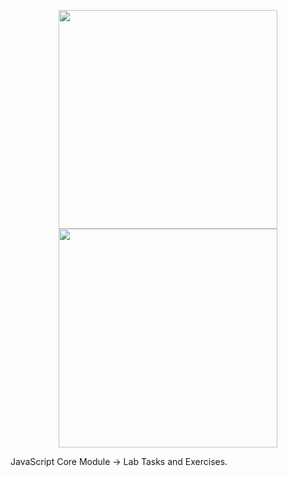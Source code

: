 <p align="center">
<a href="https://softuni.bg" target="_blank">
<img src="https://softuni.bg/Files/UserFiles/ImageGallery/softuni-2.0.jpg" width="350">
<img src="https://upload.wikimedia.org/wikipedia/commons/thumb/9/99/Unofficial_JavaScript_logo_2.svg/1200px-Unofficial_JavaScript_logo_2.svg.png" width="350">
</a>
</p>
JavaScript Core Module -> Lab Tasks and Exercises.